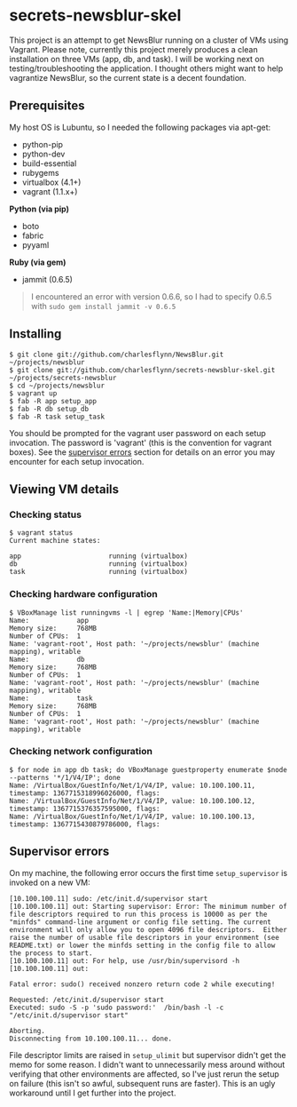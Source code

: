 # secrets-newsblur-skel
This project is an attempt to get NewsBlur running on a cluster of VMs using Vagrant. Please note, currently this project merely produces a clean installation on three VMs (app, db, and task). I will be working next on testing/troubleshooting the application. I thought others might want to help vagrantize NewsBlur, so the current state is a decent foundation.

## Prerequisites
My host OS is Lubuntu, so I needed the following packages via apt-get:

 * python-pip
 * python-dev
 * build-essential
 * rubygems
 * virtualbox (4.1+)
 * vagrant (1.1.x+)

**Python (via pip)**

 * boto
 * fabric
 * pyyaml

**Ruby (via gem)**

 * jammit (0.6.5)

> I encountered an error with version 0.6.6, so I had to specify 0.6.5 with `sudo gem install jammit -v 0.6.5`


## Installing
    $ git clone git://github.com/charlesflynn/NewsBlur.git ~/projects/newsblur
    $ git clone git://github.com/charlesflynn/secrets-newsblur-skel.git ~/projects/secrets-newsblur
    $ cd ~/projects/newsblur
    $ vagrant up
    $ fab -R app setup_app
    $ fab -R db setup_db
    $ fab -R task setup_task

You should be prompted for the vagrant user password on each setup invocation. The password is 'vagrant' (this is the convention for vagrant boxes). See the <a href="#supervisor-errors">supervisor errors</a> section for details on an error you may encounter for each setup invocation.

## Viewing VM details
### Checking status
    $ vagrant status
    Current machine states:

    app                      running (virtualbox)
    db                       running (virtualbox)
    task                     running (virtualbox)

### Checking hardware configuration
    $ VBoxManage list runningvms -l | egrep 'Name:|Memory|CPUs'
    Name:            app
    Memory size:     768MB
    Number of CPUs:  1
    Name: 'vagrant-root', Host path: '~/projects/newsblur' (machine mapping), writable
    Name:            db
    Memory size:     768MB
    Number of CPUs:  1
    Name: 'vagrant-root', Host path: '~/projects/newsblur' (machine mapping), writable
    Name:            task
    Memory size:     768MB
    Number of CPUs:  1
    Name: 'vagrant-root', Host path: '~/projects/newsblur' (machine mapping), writable

### Checking network configuration
    $ for node in app db task; do VBoxManage guestproperty enumerate $node --patterns '*/1/V4/IP'; done
    Name: /VirtualBox/GuestInfo/Net/1/V4/IP, value: 10.100.100.11, timestamp: 1367715318996026000, flags:
    Name: /VirtualBox/GuestInfo/Net/1/V4/IP, value: 10.100.100.12, timestamp: 1367715376357595000, flags:
    Name: /VirtualBox/GuestInfo/Net/1/V4/IP, value: 10.100.100.13, timestamp: 1367715430879786000, flags:

## Supervisor errors
On my machine, the following error occurs the first time `setup_supervisor` is invoked on a new VM:

    [10.100.100.11] sudo: /etc/init.d/supervisor start
    [10.100.100.11] out: Starting supervisor: Error: The minimum number of file descriptors required to run this process is 10000 as per the "minfds" command-line argument or config file setting. The current environment will only allow you to open 4096 file descriptors.  Either raise the number of usable file descriptors in your environment (see README.txt) or lower the minfds setting in the config file to allow the process to start.
    [10.100.100.11] out: For help, use /usr/bin/supervisord -h
    [10.100.100.11] out:

    Fatal error: sudo() received nonzero return code 2 while executing!

    Requested: /etc/init.d/supervisor start
    Executed: sudo -S -p 'sudo password:'  /bin/bash -l -c "/etc/init.d/supervisor start"

    Aborting.
    Disconnecting from 10.100.100.11... done.

File descriptor limits are raised in `setup_ulimit` but supervisor didn't get the memo for some reason. I didn't want to unnecessarily mess around without verifying that other environments are affected, so I've just rerun the setup on failure (this isn't so awful, subsequent runs are faster). This is an ugly workaround until I get further into the project.
